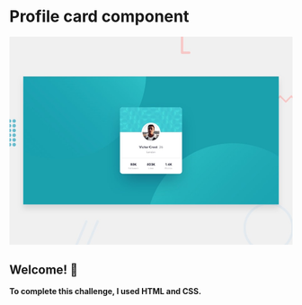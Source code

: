 # Profile card component

![Design preview for the Profile card component coding challenge](./design/desktop-preview.jpg)

## Welcome! 👋


**To complete this challenge, I used HTML and CSS.**

